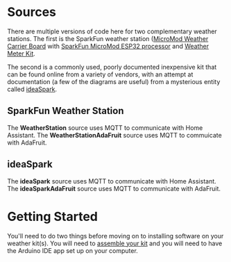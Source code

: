 # Sources

There are multiple versions of code here for two complementary weather
stations. The first is the 
SparkFun weather station
([MicroMod Weather Carrier Board](https://www.sparkfun.com/products/16794)
with
[SparkFun MicroMod ESP32 processor](https://www.sparkfun.com/products/16781)
and
[Weather Meter Kit](https://www.sparkfun.com/products/15901).

The second is a commonly used, poorly documented inexpensive kit that 
can be found online from a variety of vendors, with an attempt at
documentation (a few of the diagrams are useful) from a mysterious
entity called [ideaSpark](https://gitlab.com/GJKJ/WSK).

## SparkFun Weather Station

The **WeatherStation** source uses MQTT to communicate with Home Assistant.
The **WeatherStationAdaFruit** source uses MQTT to commuicate with AdaFruit.

## ideaSpark

The **ideaSpark** source uses MQTT to communicate with Home Assistant.
The **ideaSparkAdaFruit** source uses MQTT to communicate with AdaFruit.

# Getting Started

You'll need to do two things before moving on to installing software on your
weather kit(s).  You will need to
[assemble your kit](https://github.com/cecat/WeatherStation/tree/main/dev)
and you will need to
have the Arduino IDE app set up on your computer.


